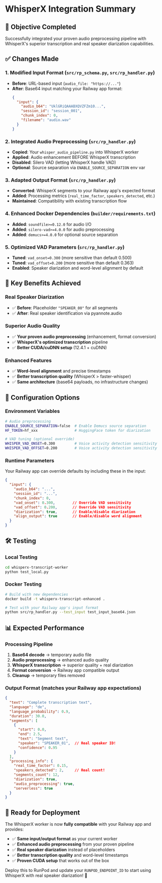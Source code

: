 # WhisperX Integration Summary

## 🎯 Objective Completed
Successfully integrated your proven audio preprocessing pipeline with WhisperX's superior transcription and real speaker diarization capabilities.

## ✅ Changes Made

### 1. **Modified Input Format** (`src/rp_schema.py`, `src/rp_handler.py`)
- **Before**: URL-based input (`audio_file: "https://..."`)
- **After**: Base64 input matching your Railway app format:
  ```json
  {
    "input": {
      "audio_b64": "UklGRiQAAABXQVZFZm10...",
      "session_id": "session_001",
      "chunk_index": 0,
      "filename": "audio.wav"
    }
  }
  ```

### 2. **Integrated Audio Preprocessing** (`src/rp_handler.py`)
- **Copied**: Your `whisper_audio_pipeline.py` into WhisperX worker
- **Applied**: Audio enhancement BEFORE WhisperX transcription
- **Disabled**: Silero VAD (letting WhisperX handle VAD)
- **Optional**: Source separation via `ENABLE_SOURCE_SEPARATION` env var

### 3. **Adapted Output Format** (`src/rp_handler.py`)
- **Converted**: WhisperX segments to your Railway app's expected format
- **Added**: Processing metrics (`real_time_factor`, `speakers_detected`, etc.)
- **Maintained**: Compatibility with existing transcription flow

### 4. **Enhanced Docker Dependencies** (`builder/requirements.txt`)
- **Added**: `soundfile>=0.12.0` for audio I/O
- **Added**: `silero-vad>=4.0.0` for audio preprocessing
- **Added**: `demucs>=4.0.0` for optional source separation

### 5. **Optimized VAD Parameters** (`src/rp_handler.py`)
- **Tuned**: `vad_onset=0.300` (more sensitive than default 0.500)
- **Tuned**: `vad_offset=0.200` (more sensitive than default 0.363)  
- **Enabled**: Speaker diarization and word-level alignment by default

## 🚀 Key Benefits Achieved

### **Real Speaker Diarization**
- ✅ **Before**: Placeholder `"SPEAKER_00"` for all segments
- ✅ **After**: Real speaker identification via pyannote.audio

### **Superior Audio Quality**
- ✅ **Your proven audio preprocessing** (enhancement, format conversion)
- ✅ **WhisperX's optimized transcription** pipeline
- ✅ **Better CUDA/cuDNN setup** (12.4.1 + cuDNN)

### **Enhanced Features**
- ✅ **Word-level alignment** and precise timestamps
- ✅ **Better transcription quality** (WhisperX > faster-whisper)
- ✅ **Same architecture** (base64 payloads, no infrastructure changes)

## 🔧 Configuration Options

### Environment Variables
```bash
# Audio preprocessing
ENABLE_SOURCE_SEPARATION=false  # Enable Demucs source separation
HF_TOKEN=hf_xxx                 # HuggingFace token for diarization

# VAD tuning (optional override)
WHISPER_VAD_ONSET=0.300         # Voice activity detection sensitivity  
WHISPER_VAD_OFFSET=0.200        # Voice activity detection sensitivity
```

### Runtime Parameters
Your Railway app can override defaults by including these in the input:
```json
{
  "input": {
    "audio_b64": "...",
    "session_id": "...",
    "chunk_index": 0,
    "vad_onset": 0.300,        // Override VAD sensitivity
    "vad_offset": 0.200,       // Override VAD sensitivity  
    "diarization": true,       // Enable/disable diarization
    "align_output": true       // Enable/disable word alignment
  }
}
```

## 🛠️ Testing

### Local Testing
```bash
cd whisperx-transcript-worker
python test_local.py
```

### Docker Testing  
```bash
# Build with new dependencies
docker build -t whisperx-transcript-enhanced .

# Test with your Railway app's input format
python src/rp_handler.py --test_input test_input_base64.json
```

## 📊 Expected Performance

### **Processing Pipeline**
1. **Base64 decode** → temporary audio file
2. **Audio preprocessing** → enhanced audio quality  
3. **WhisperX transcription** → superior quality + real diarization
4. **Format conversion** → Railway app compatible output
5. **Cleanup** → temporary files removed

### **Output Format** (matches your Railway app expectations)
```json
{
  "text": "Complete transcription text",
  "language": "de", 
  "language_probability": 0.9,
  "duration": 30.0,
  "segments": [
    {
      "start": 0.0,
      "end": 2.5, 
      "text": "Segment text",
      "speaker": "SPEAKER_01",  // Real speaker ID!
      "confidence": 0.95
    }
  ],
  "processing_info": {
    "real_time_factor": 0.15,
    "speakers_detected": 2,     // Real count!
    "segments_count": 12,
    "diarization": true,
    "audio_preprocessing": true,
    "serverless": true
  }
}
```

## 🎉 Ready for Deployment

The WhisperX worker is now **fully compatible** with your Railway app and provides:
- ✅ **Same input/output format** as your current worker
- ✅ **Enhanced audio preprocessing** from your proven pipeline  
- ✅ **Real speaker diarization** instead of placeholders
- ✅ **Better transcription quality** and word-level timestamps
- ✅ **Proven CUDA setup** that works out of the box

Deploy this to RunPod and update your `RUNPOD_ENDPOINT_ID` to start using WhisperX with real speaker diarization! 🚀